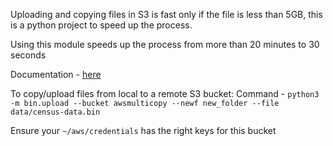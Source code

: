 Uploading and copying files in S3 is fast only if the file is less than 5GB, this is a python project to speed up the process. 

Using this module speeds up the process from more than 20 minutes to 30 seconds 

Documentation - [here](https://docs.aws.amazon.com/AmazonS3/latest/userguide/CopyingObjectsMPUapi.html)

To copy/upload files from local to a remote S3 bucket: 
Command - `python3 -m bin.upload --bucket awsmulticopy --newf new_folder --file data/census-data.bin`

Ensure your `~/aws/credentials` has the right keys for this bucket 

